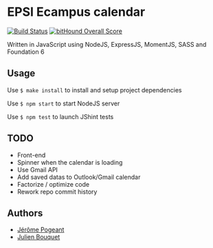 # EPSI Ecampus calendar

[![Build Status](https://travis-ci.org/Jerome1337/ecampus-calendar.svg?branch=master)](https://travis-ci.org/Jerome1337/ecampus-calendar)
[![bitHound Overall Score](https://www.bithound.io/github/Jerome1337/ecampus-calendar/badges/score.svg)](https://www.bithound.io/github/Jerome1337/ecampus-calendar)

Written in JavaScript using NodeJS, ExpressJS, MomentJS, SASS and Foundation 6

## Usage
Use `$ make install` to install and setup project dependencies

Use `$ npm start` to start NodeJS server

Use `$ npm test` to launch JShint tests 

## TODO
* Front-end
* Spinner when the calendar is loading
* Use Gmail API
* Add saved datas to Outlook/Gmail calendar
* Factorize / optimize code
* Rework repo commit history

## Authors
* [Jérôme Pogeant](https://github.com/Jerome1337)
* [Julien Bouquet](https://github.com/Nobody59)
